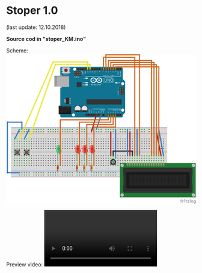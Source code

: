 # Stoper 1.0

(last update: 12.10.2018)

<b>Source cod in "stoper_KM.ino"</b>

Scheme:
![Scheme error](https://github.com/Kacper1263/arduino/blob/master/stoper/Stoper_1.0/stoper_KM_bb.png)

Preview video:
![Preview error](https://github.com/Kacper1263/arduino/blob/master/stoper/Stoper_1.0/video.mp4)


